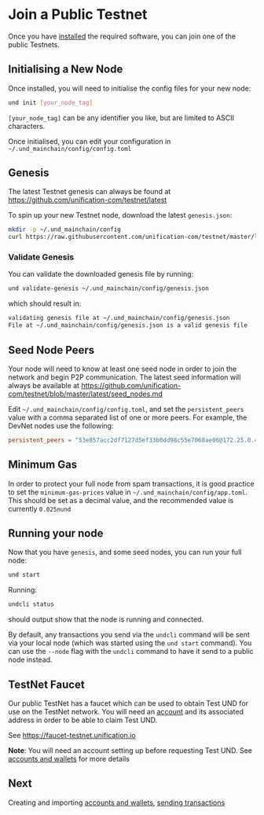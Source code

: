 # Join a Public Testnet

Once you have [installed](installation.md) the required software, you can join one of the 
public Testnets.

## Initialising a New Node

Once installed, you will need to initialise the config files for your new node:

```bash
und init [your_node_tag]
```

`[your_node_tag]` can be any identifier you like, but are limited to ASCII characters.

Once initialised, you can edit your configuration in `~/.und_mainchain/config/config.toml`

## Genesis

The latest Testnet genesis can always be found at https://github.com/unification-com/testnet/latest

To spin up your new Testnet node, download the latest `genesis.json`:

```bash
mkdir -p ~/.und_mainchain/config
curl https://raw.githubusercontent.com/unification-com/testnet/master/latest/genesis.json > ~/.und_mainchain/config/genesis.json
```

### Validate Genesis

You can validate the downloaded genesis file by running:

```bash
und validate-genesis ~/.und_mainchain/config/genesis.json
```

which should result in:

```bash
validating genesis file at ~/.und_mainchain/config/genesis.json
File at ~/.und_mainchain/config/genesis.json is a valid genesis file
```

## Seed Node Peers

Your node will need to know at least one seed node in order to join the network
and begin P2P communication. The latest seed information will always be available 
at https://github.com/unification-com/testnet/blob/master/latest/seed_nodes.md

Edit `~/.und_mainchain/config/config.toml`, and set the `persistent_peers` value with
a comma separated list of one or more peers. For example, the DevNet nodes
use the following:

```toml
persistent_peers = "53e857acc2df7127d5ef33b0dd98c55e7068ae06@172.25.0.4:26656,33a49c1eae31ce82ffab25ed821e8cec7f8bbd00@172.25.0.5:26656"
```

## Minimum Gas

In order to protect your full node from spam transactions, it is good practice to 
set the `minimum-gas-prices` value in `~/.und_mainchain/config/app.toml`. This should be
set as a decimal value, and the recommended value is currently `0.025nund`

## Running your node

Now that you have `genesis`, and some seed nodes, you can run your full node:

```bash
und start
```

Running:

```bash
undcli status
```

should output show that the node is running and connected.

By default, any transactions you send via the `undcli` command will be
sent via your local node (which was started using the `und start` command).
You can use the `--node` flag with the `undcli` command to have it send
to a public node instead.

## TestNet Faucet

Our public TestNet has a faucet which can be used to obtain Test UND for
use on the TestNet network. You will need an [account](accounts-wallets.md) and its associated 
address in order to be able to claim Test UND.

See https://faucet-testnet.unification.io

**Note**: You will need an account setting up before requesting Test UND.
See [accounts and wallets](accounts-wallets.md) for more details

## Next

Creating and importing [accounts and wallets](accounts-wallets.md), [sending transactions](transactions.md)
